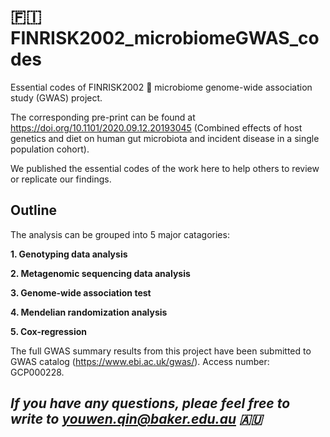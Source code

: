 # :finland: FINRISK2002_microbiomeGWAS_codes
Essential codes of FINRISK2002 :poop: microbiome genome-wide association study (GWAS) project.

The corresponding pre-print can be found at https://doi.org/10.1101/2020.09.12.20193045 (Combined effects of host genetics and diet on human gut microbiota and incident disease in a single population cohort).

We published the essential codes of the work here to help others to review or replicate our findings.

## Outline
The analysis can be grouped into 5 major catagories:

**1. Genotyping data analysis**

**2. Metagenomic sequencing data analysis**

**3. Genome-wide association test**

**4. Mendelian randomization analysis**

**5. Cox-regression**

The full GWAS summary results from this project have been submitted to GWAS catalog (https://www.ebi.ac.uk/gwas/). Access number: GCP000228.


## *If you have any questions, pleae feel free to write to youwen.qin@baker.edu.au :australia:* 

